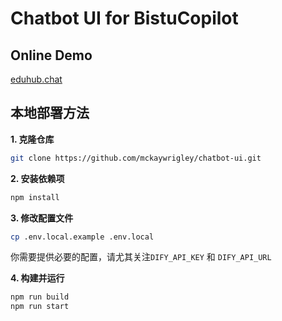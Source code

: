 # Chatbot UI for BistuCopilot
## Online Demo
[eduhub.chat](https://eduhub.chat)

## 本地部署方法

**1. 克隆仓库**

```bash
git clone https://github.com/mckaywrigley/chatbot-ui.git
```

**2. 安装依赖项**

```bash
npm install
```

**3. 修改配置文件**

```bash
cp .env.local.example .env.local
```
你需要提供必要的配置，请尤其关注`DIFY_API_KEY` 和 `DIFY_API_URL` 

**4. 构建并运行**

```bash
npm run build
npm run start
```
